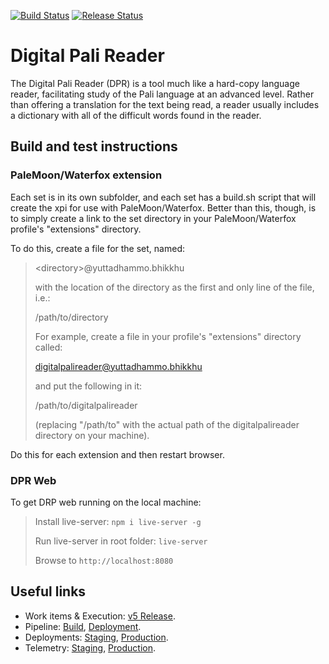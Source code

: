 [![Build Status](https://dev.azure.com/yuttadhammo/digitalpalireader/_apis/build/status/digitalpalireader%20-%20build?branchName=master)](https://dev.azure.com/yuttadhammo/digitalpalireader/_build/latest?definitionId=1&branchName=master) [![Release Status](https://vsrm.dev.azure.com/yuttadhammo/_apis/public/Release/badge/5c79c309-a1e5-4a73-b2a5-4faa0c2a2cce/1/2)](https://yuttadhammo.visualstudio.com/digitalpalireader/_release)

# Digital Pali Reader

The Digital Pali Reader (DPR) is a tool much like a hard-copy language reader, facilitating study of the Pali language at an advanced level. Rather than offering a translation for the text being read, a reader usually includes a dictionary with all of the difficult words found in the reader.

## Build and test instructions

### PaleMoon/Waterfox extension

Each set is in its own subfolder, and each set has a build.sh script that will create the xpi for use with PaleMoon/Waterfox.  Better than this, though, is to simply create a link to the set directory in your PaleMoon/Waterfox profile's "extensions" directory.  

To do this, create a file for the set, named:

> &lt;directory&gt;@yuttadhammo.bhikkhu
> 
> with the location of the directory as the first and only line of the file, i.e.:
> 
> /path/to/directory
> 
> For example, create a file in your profile's "extensions" directory called:
> 
> digitalpalireader@yuttadhammo.bhikkhu
> 
> and put the following in it:
> 
> /path/to/digitalpalireader
> 
> (replacing "/path/to" with the actual path of the digitalpalireader directory on your machine).

Do this for each extension and then restart browser.

### DPR Web

To get DRP web running on the local machine:

> Install live-server: `npm i live-server -g`
> 
> Run live-server in root folder: `live-server`
> 
> Browse to `http://localhost:8080`

## Useful links

- Work items & Execution: [v5 Release](https://github.com/yuttadhammo/digitalpalireader/projects/1).
- Pipeline: [Build](https://yuttadhammo.visualstudio.com/digitalpalireader/_build), [Deployment](https://yuttadhammo.visualstudio.com/digitalpalireader/_release).
- Deployments: [Staging](https://dprstaging.z24.web.core.windows.net/), [Production](https://dprproduction.z13.web.core.windows.net/).
- Telemetry: [Staging](https://portal.azure.com/#@parthopdaslive.onmicrosoft.com/resource/subscriptions/dc9c3151-f906-4b6a-b7d3-040337cbcc79/resourceGroups/sirimangalo-staging/providers/microsoft.insights/components/sirimangalo-staging/sessions), [Production](https://portal.azure.com/#@parthopdaslive.onmicrosoft.com/resource/subscriptions/dc9c3151-f906-4b6a-b7d3-040337cbcc79/resourceGroups/sirimangalo-production/providers/microsoft.insights/components/sirimangalo-production/sessions).
